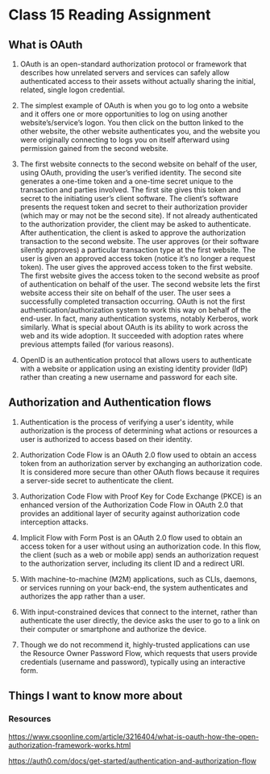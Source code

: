 # Class 15 Reading Assignment

## What is OAuth

1. OAuth is an open-standard authorization protocol or framework that describes how unrelated servers and services can safely allow authenticated access to their assets without actually sharing the initial, related, single logon credential.

2. The simplest example of OAuth is when you go to log onto a website and it offers one or more opportunities to log on using another website’s/service’s logon. You then click on the button linked to the other website, the other website authenticates you, and the website you were originally connecting to logs you on itself afterward using permission gained from the second website.

3. The first website connects to the second website on behalf of the user, using OAuth, providing the user’s verified identity.
The second site generates a one-time token and a one-time secret unique to the transaction and parties involved.
The first site gives this token and secret to the initiating user’s client software.
The client’s software presents the request token and secret to their authorization provider (which may or may not be the second site).
If not already authenticated to the authorization provider, the client may be asked to authenticate. After authentication, the client is asked to approve the authorization transaction to the second website.
The user approves (or their software silently approves) a particular transaction type at the first website.
The user is given an approved access token (notice it’s no longer a request token).
The user gives the approved access token to the first website.
The first website gives the access token to the second website as proof of authentication on behalf of the user.
The second website lets the first website access their site on behalf of the user.
The user sees a successfully completed transaction occurring.
OAuth is not the first authentication/authorization system to work this way on behalf of the end-user. In fact, many authentication systems, notably Kerberos, work similarly. What is special about OAuth is its ability to work across the web and its wide adoption. It succeeded with adoption rates where previous attempts failed (for various reasons).

4. OpenID is an authentication protocol that allows users to authenticate with a website or application using an existing identity provider (IdP) rather than creating a new username and password for each site.

## Authorization and Authentication flows

1. Authentication is the process of verifying a user's identity, while authorization is the process of determining what actions or resources a user is authorized to access based on their identity.

2. Authorization Code Flow is an OAuth 2.0 flow used to obtain an access token from an authorization server by exchanging an authorization code. It is considered more secure than other OAuth flows because it requires a server-side secret to authenticate the client.

3. Authorization Code Flow with Proof Key for Code Exchange (PKCE) is an enhanced version of the Authorization Code Flow in OAuth 2.0 that provides an additional layer of security against authorization code interception attacks.

4. Implicit Flow with Form Post is an OAuth 2.0 flow used to obtain an access token for a user without using an authorization code. In this flow, the client (such as a web or mobile app) sends an authorization request to the authorization server, including its client ID and a redirect URI.

5. With machine-to-machine (M2M) applications, such as CLIs, daemons, or services running on your back-end, the system authenticates and authorizes the app rather than a user.

6. With input-constrained devices that connect to the internet, rather than authenticate the user directly, the device asks the user to go to a link on their computer or smartphone and authorize the device.

7. Though we do not recommend it, highly-trusted applications can use the Resource Owner Password Flow, which requests that users provide credentials (username and password), typically using an interactive form.


## Things I want to know more about

### Resources

https://www.csoonline.com/article/3216404/what-is-oauth-how-the-open-authorization-framework-works.html

https://auth0.com/docs/get-started/authentication-and-authorization-flow
